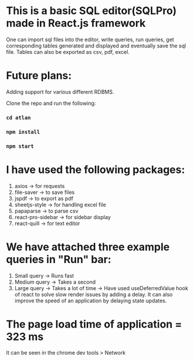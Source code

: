 # This is a basic SQL editor(SQLPro) made in React.js framework
One can import sql files into the editor, write queries, run queries, get corresponding tables generated and displayed and eventually save the sql file.
Tables can also be exported as csv, pdf, excel.

# Future plans:
Adding support for various different RDBMS.


Clone the repo and run the following:
### `cd atlan`
### `npm install`
### `npm start`

# I have used the following packages:
1. axios -> for requests
2. file-saver -> to save files
3. jspdf -> to export as pdf
4. sheetjs-style -> for handling excel file
5. papaparse -> to parse csv
6. react-pro-sidebar -> for sidebar display
7. react-quill -> for text editor

# We have attached three example queries in "Run" bar:
1. Small query -> Runs fast
2. Medium query -> Takes a second
3. Large query -> Takes a lot of time -> Have used useDeferredValue hook of react to solve slow render issues by adding a delay. It can also improve the speed of an application by delaying state updates.

# The page load time of application = 323 ms
It can be seen in the chrome dev tools > Network

